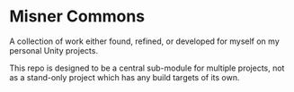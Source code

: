 # Misner Commons
A collection of work either found, refined, or developed for myself on my personal Unity projects.

This repo is designed to be a central sub-module for multiple projects, not as a stand-only project which has any build targets of its own.
